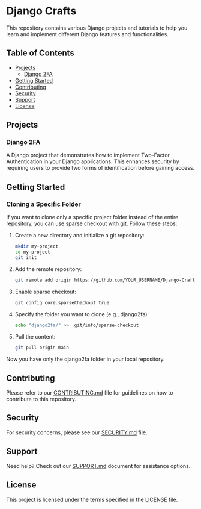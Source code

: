 # Django Crafts

This repository contains various Django projects and tutorials to help you learn and implement different Django features and functionalities.

## Table of Contents

- [Projects](#projects)
  - [Django 2FA](#django-2fa)
- [Getting Started](#getting-started)
- [Contributing](#contributing)
- [Security](#security)
- [Support](#support)
- [License](#license)

## Projects

### Django 2FA

A Django project that demonstrates how to implement Two-Factor Authentication in your Django applications. This enhances security by requiring users to provide two forms of identification before gaining access.

## Getting Started

### Cloning a Specific Folder

If you want to clone only a specific project folder instead of the entire repository, you can use sparse checkout with git. Follow these steps:

1. Create a new directory and initialize a git repository:
   ```bash
   mkdir my-project
   cd my-project
   git init
   ```

2. Add the remote repository:
   ```bash
   git remote add origin https://github.com/YOUR_USERNAME/Django-Crafts.git
   ```

3. Enable sparse checkout:
   ```bash
   git config core.sparseCheckout true
   ```

4. Specify the folder you want to clone (e.g., django2fa):
   ```bash
   echo "django2fa/" >> .git/info/sparse-checkout
   ```

5. Pull the content:
   ```bash
   git pull origin main
   ```

Now you have only the django2fa folder in your local repository.

## Contributing

Please refer to our [CONTRIBUTING.md](CONTRIBUTING.md) file for guidelines on how to contribute to this repository.

## Security

For security concerns, please see our [SECURITY.md](SECURITY.md) file.

## Support

Need help? Check out our [SUPPORT.md](SUPPORT.md) document for assistance options.

## License

This project is licensed under the terms specified in the [LICENSE](LICENSE) file.
